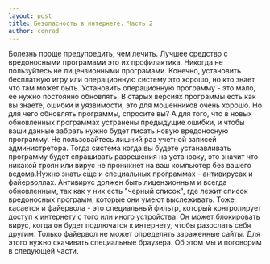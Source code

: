 ```yaml
---
layout: post
title: Безопасность в интернете. Часть 2
author: conrad
---
```


Болезнь проще предупредить, чем лечить. Лучшее средство с вредоносными
програмами это их профилактика. Никогда не пользуйтесь не лицензионными
програмами. Конечно, установить бесплатную игру или операционную
систему это хорошо, но кто знает что там может быть. Установить
операционную программу - это мало, ее нужно постоянно обновлять. В
старых версиях программы есть как вы знаете, ошибки и уязвимости, это
для мошенников очень хорошо.  Но для чего обновлять программы, спросите
вы? А для того, что в новых обновленных программах устранены предыдущие
ошибки, и чтобы ваши данные забрать нужно будет писать новую
вредоносную программу. Не пользовайтесь лишний раз учетной записей
администретора. Тогда система когда вы будете устанавливать программу
будет спрашивать разрешения на установку, это значит что никакой троян
или вирус не проникнет на ваш компьютер без вашего ведома.Нужно знать
еще и специальных программах - антивирусах и файерволлах. Антивирус
должен быть лицензионным и всегда обновленным, так как у них есть
"черный список", где лежит список вредоносных программ, которые они
умеют выслеживать. Тоже касается и файервола - это специальный фильтр,
который контролирует доступ к интернету с того или иного устройства.
Он может блокировать вирус, когда он будет подлючатся к интернету,
чтобы разослать себя другим. Только файервол не может определять
зараженные сайты. Для этого нужно скачивать специальные браузера. Об
этом мы и поговорим в следующей части.
